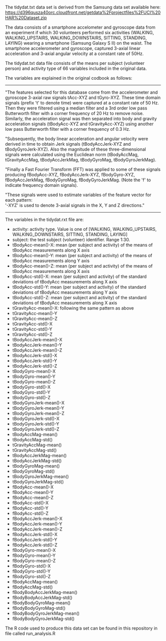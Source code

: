 The tidydat.txt data set is derived from the Samsung data set available here:  https://d396qusza40orc.cloudfront.net/getdata%2Fprojectfiles%2FUCI%20HAR%20Dataset.zip 

The data consists of a smartphone accelometer and gyroscope data from an experiment if which 30 volunteers performed six activities (WALKING, WALKING_UPSTAIRS, WALKING_DOWNSTAIRS, SITTING, STANDING, LAYING) wearing a smartphone (Samsung Galaxy S II) on the waist. The smartphone accelerometer and gyroscope, captured 3-axial linear acceleration and 3-axial angular velocity at a constant rate of 50Hz.

The tidydat.txt data file consists of the means per subject (volunteer person) and activity type of 66 variables included in the original data. 

The variables are explained in the original codbook as follows:
***
"The features selected for this database come from the accelerometer and gyroscope 3-axial raw signals tAcc-XYZ and tGyro-XYZ. These time domain signals (prefix 't' to denote time) were captured at a constant rate of 50 Hz. Then they were filtered using a median filter and a 3rd order low pass Butterworth filter with a corner frequency of 20 Hz to remove noise. Similarly, the acceleration signal was then separated into body and gravity acceleration signals (tBodyAcc-XYZ and tGravityAcc-XYZ) using another low pass Butterworth filter with a corner frequency of 0.3 Hz. 

"Subsequently, the body linear acceleration and angular velocity were derived in time to obtain Jerk signals (tBodyAccJerk-XYZ and tBodyGyroJerk-XYZ). Also the magnitude of these three-dimensional signals were calculated using the Euclidean norm (tBodyAccMag, tGravityAccMag, tBodyAccJerkMag, tBodyGyroMag, tBodyGyroJerkMag). 

"Finally a Fast Fourier Transform (FFT) was applied to some of these signals producing fBodyAcc-XYZ, fBodyAccJerk-XYZ, fBodyGyro-XYZ, fBodyAccJerkMag, fBodyGyroMag, fBodyGyroJerkMag. (Note the 'f' to indicate frequency domain signals). 

"These signals were used to estimate variables of the feature vector for each pattern:  
'-XYZ' is used to denote 3-axial signals in the X, Y and Z directions."
***


The variables in the tidydat.rxt file are:
- activity: activity type. Value is one of [WALKING, WALKING_UPSTAIRS, WALKING_DOWNSTAIRS, SITTING, STANDING, LAYING]
- subject: the test subject (volunteer) identifier. Range 1:30.
- tBodyAcc-mean()-X: mean (per subject and activity) of the means of tBodyAcc measurements along X axis
- tBodyAcc-mean()-Y: mean (per subject and activity) of the means of tBodyAcc measurements along Y axis 
- tBodyAcc-mean()-Z: mean (per subject and activity) of the means of tBodyAcc measurements along X axis 
- tBodyAcc-std()-X: mean (per subject and activity) of the standard deviations of tBodyAcc measurements along X axis 
- tBodyAcc-std()-Y: mean (per subject and activity) of the standard deviations of tBodyAcc measurements along Y axis 
- tBodyAcc-std()-Z: mean (per subject and activity) of the standard deviations of tBodyAcc measurements along X axis 
- tGravityAcc-mean()-X: following the same pattern as above
- tGravityAcc-mean()-Y 
- tGravityAcc-mean()-Z 
- tGravityAcc-std()-X 
- tGravityAcc-std()-Y 
- tGravityAcc-std()-Z 
- tBodyAccJerk-mean()-X 
- tBodyAccJerk-mean()-Y
- tBodyAccJerk-mean()-Z 
- tBodyAccJerk-std()-X 
- tBodyAccJerk-std()-Y 
- tBodyAccJerk-std()-Z 
- tBodyGyro-mean()-X 
- tBodyGyro-mean()-Y 
- tBodyGyro-mean()-Z
- tBodyGyro-std()-X 
- tBodyGyro-std()-Y 
- tBodyGyro-std()-Z 
- tBodyGyroJerk-mean()-X 
- tBodyGyroJerk-mean()-Y 
- tBodyGyroJerk-mean()-Z 
- tBodyGyroJerk-std()-X
- tBodyGyroJerk-std()-Y 
- tBodyGyroJerk-std()-Z 
- tBodyAccMag-mean() 
- tBodyAccMag-std() 
- tGravityAccMag-mean() 
- tGravityAccMag-std() 
- tBodyAccJerkMag-mean()
- tBodyAccJerkMag-std() 
- tBodyGyroMag-mean() 
- tBodyGyroMag-std() 
- tBodyGyroJerkMag-mean() 
- tBodyGyroJerkMag-std() 
- fBodyAcc-mean()-X 
- fBodyAcc-mean()-Y
- fBodyAcc-mean()-Z 
- fBodyAcc-std()-X 
- fBodyAcc-std()-Y 
- fBodyAcc-std()-Z 
- fBodyAccJerk-mean()-X 
- fBodyAccJerk-mean()-Y 
- fBodyAccJerk-mean()-Z 
- fBodyAccJerk-std()-X
- fBodyAccJerk-std()-Y 
- fBodyAccJerk-std()-Z 
- fBodyGyro-mean()-X 
- fBodyGyro-mean()-Y 
- fBodyGyro-mean()-Z 
- fBodyGyro-std()-X 
- fBodyGyro-std()-Y 
- fBodyGyro-std()-Z
- fBodyAccMag-mean() 
- fBodyAccMag-std() 
- fBodyBodyAccJerkMag-mean() 
- fBodyBodyAccJerkMag-std() 
- fBodyBodyGyroMag-mean() 
- fBodyBodyGyroMag-std()
- fBodyBodyGyroJerkMag-mean() 
- fBodyBodyGyroJerkMag-std()


The R code used to produce this data set can be found in this repository in file called run_analysis.R
